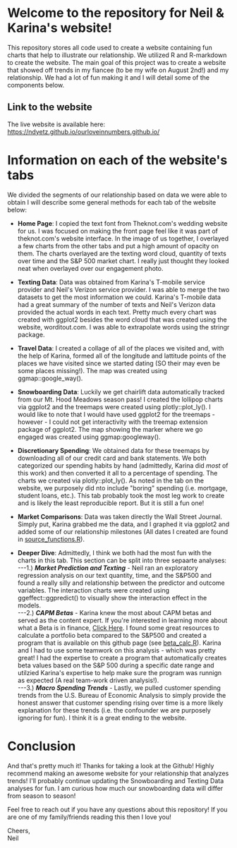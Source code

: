 # Welcome to the repository for Neil & Karina's website!

This repository stores all code used to create a website containing fun charts that help to illustrate our relationship. We utilized R and R-markdown to create the website. The main goal of this project was to create a website that showed off trends in my fiancee (to be my wife on August 2nd!) and my relationship. We had a lot of fun making it and I will detail some of the components below.

## Link to the website
The live website is available here: https://ndyetz.github.io/ourloveinnumbers.github.io/

# Information on each of the website's tabs

We divided the segments of our relationship based on data we were able to obtain I will describe some general methods for each tab of the website below:

- **Home Page**: I copied the text font from Theknot.com's wedding website for us. I was focused on making the front page feel like it was part of theknot.com's website interface. In the image of us together, I overlayed a few charts from the other tabs and put a high amount of opacity on them. The charts overlayed are the texting word cloud, quantity of texts over time and the S&P 500 market chart. I really just thought they looked neat when overlayed over our engagement photo.
  
- **Texting Data**: Data was obtained from Karina's T-mobile service provider and Neil's Verizon service provider. I was able to merge the two datasets to get the most information we could. Karina's T-mobile data had a great summary of the number of texts and Neil's Verizon data provided the actual words in each text. Pretty much every chart was created with ggplot2 besides the word cloud that was created using the website, worditout.com. I was able to extrapolate words using the stringr package.
  
- **Travel Data**: I created a collage of all of the places we visited and, with the help of Karina, formed all of the longitude and lattitude points of the places we have visited since we started dating (SO their may even be some places missing!). The map was created using ggmap::google_way().
  
- **Snowboarding Data**: Luckily we get chairlift data automatically tracked from our Mt. Hood Meadows season pass! I created the lollipop charts via ggplot2 and the treemaps were created using plotly::plot_ly(). I would like to note that I would have used ggplot2 for the treemaps - however - I could not get interactivity with the treemap extension package of ggplot2. The map showing the marker where we go engaged was created using ggmap:googleway().
  
- **Discretionary Spending**: We obtained data for these treemaps by downloading all of our credit card and bank statements. We both categorized our spending habits by hand (admittedly, Karina did *most* of this work) and then converted it all to a percentage of spending. The charts we created via plotly::plot_ly(). As noted in the tab on the website, we purposely did nto include "boring" spending (i.e. mortgage, student loans, etc.). This tab probably took the most leg work to create and is likely the least reproducible report. But it is still a fun one!
  
- **Market Comparisons**: Data was taken directly the Wall Street Journal. Simply put, Karina grabbed me the data, and I graphed it via ggplot2 and added some of our relationship milestones (All dates I created are found in [source_functions.R](https://github.com/ndyetz/ourloveinnumbers.github.io/blob/main/source_functions.R)).
  
- **Deeper Dive**: Admittedly, I think we both had the most fun with the charts in this tab. This section can be split into three sepaarte analyses:  
  ---1.) ***Market Prediction and Texting*** - Neil ran an exploratory regression analysis on our text quantity, time, and the S&P500 and found a really silly and relationship between the predictor and outcome variables. The interaction charts were created using ggeffect::ggpredict() to visually show the interaction effect in the models.  
  ---2.) ***CAPM Betas*** - Karina knew the most about CAPM betas and served as the content expert. If you're interested in learning more about what a Beta is in finance, [Click Here](https://corporatefinanceinstitute.com/resources/valuation/what-is-beta-guide/#:~:text=The%20beta%20(%CE%B2)%20of%20an,Asset%20Pricing%20Model%20(CAPM).). I found some great resources to calculate a portfolio beta compared to the S&P500 and created a program that is available on this github page (see [beta_calc.R](https://github.com/ndyetz/ourloveinnumbers.github.io/blob/main/beta_calc.R)). Karina and I had to use some teamwork on this analysis - which was pretty great! I had the expertise to create a program that automatically creates beta values based on the S&P 500 during a specific date range and utilzied Karina's expertise to help make sure the program was runnign as expected (A real team-work driven analysis!).  
  ---3.) ***Macro Spending Trends*** - Lastly, we pulled customer spending trends from the  U.S. Bureau of Economic Analysis to simply provide the honest answer that customer spending rising over time is a more likely explanation for these trends (i.e. the confounder we are purposely ignoring for fun). I think it is a great ending to the website.

# Conclusion
And that's pretty much it! Thanks for taking a look at the Github! Highly recommend making an awesome website for your relationship that analyzes trends! I'll probably continue updating the Snowboarding and Texting Data analyses for fun. I am curious how much our snowboarding data will differ from season to season! 

Feel free to reach out if you have any questions about this repository! If you are one of my family/friends reading this then I love you!

Cheers,  
Neil



